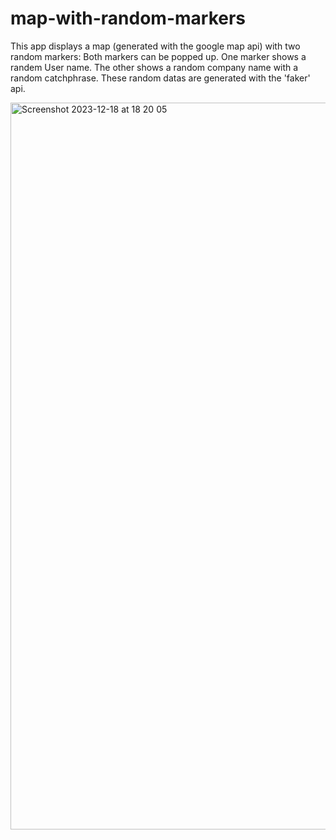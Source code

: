 # map-with-random-markers

This app displays a map (generated with the google map api) with two random markers:
Both markers can be popped up.
One marker shows a randem User name. The other shows a random company name with a random catchphrase.
These random datas are generated with the 'faker' api.

<img width="1163" alt="Screenshot 2023-12-18 at 18 20 05" src="https://github.com/IbrhmClgl/map-with-random-markers/assets/84848320/45ae86f8-4fd3-41e3-8af5-52c1ca808b66">
